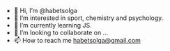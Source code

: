 - 👋 Hi, I’m @habetsolga
- 👀 I’m interested in sport, chemistry and psychology.
- 🌱 I’m currently learning JS.
- 💞️ I’m looking to collaborate on ...
- 📫 How to reach me habetsolga@gmail.com

<!---
habetsolga/habetsolga is a ✨ special ✨ repository because its `peach.md` (this file) appears on your GitHub profile.
You can click the Preview link to take a look at your changes.
--->

